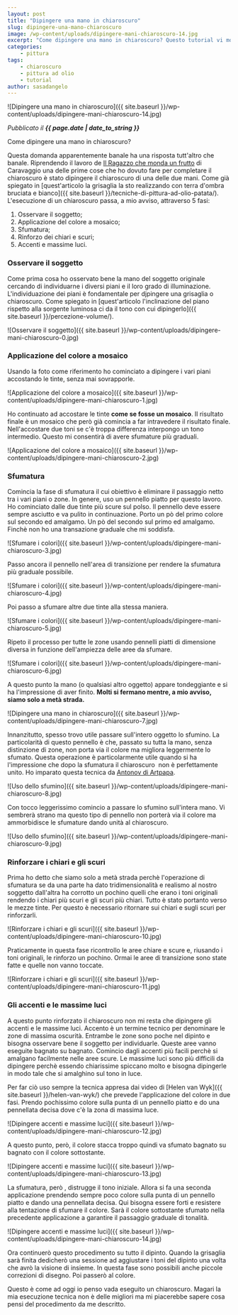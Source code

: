 ```yaml
---
layout: post
title: "Dipingere una mano in chiaroscuro"
slug: dipingere-una-mano-chiaroscuro
image: /wp-content/uploads/dipingere-mani-chiaroscuro-14.jpg
excerpt: "Come dipingere una mano in chiaroscuro? Questo tutorial vi mostra passo dopo masso come dipingere una mano in chiaroscuro usando i colori ad olio."
categories:
    - pittura
tags:
    - chiaroscuro
    - pittura ad olio
    - tutorial
author: sasadangelo
---
```


![Dipingere una mano in chiaroscuro]({{ site.baseurl }}/wp-content/uploads/dipingere-mani-chiaroscuro-14.jpg)

_Pubblicato il **{{ page.date | date_to_string }}**_

Come dipingere una mano in chiaroscuro?

Questa domanda apparentemente banale ha una risposta tutt'altro che banale. Riprendendo il lavoro de [Il Ragazzo che monda un frutto](https://it.wikipedia.org/wiki/Ragazzo_che_monda_un_frutto) di Caravaggio una delle prime cose che ho dovuto fare per completare il chiaroscuro è stato dipingere il chiaroscuro di una delle due mani. Come già spiegato in [quest'articolo la grisaglia la sto realizzando con terra d'ombra bruciata e bianco]({{ site.baseurl }}/tecniche-di-pittura-ad-olio-patata/). L'esecuzione di un chiaroscuro passa, a mio avviso, attraverso 5 fasi:

1. Osservare il soggetto;
2. Applicazione del colore a mosaico;
3. Sfumatura;
4. Rinforzo dei chiari e scuri;
5. Accenti e massime luci.

### Osservare il soggetto

Come prima cosa ho osservato bene la mano del soggetto originale cercando di individuarne i diversi piani e il loro grado di illuminazione. L'individuazione dei piani è fondamentale per djpingere una grisaglia o chiaroscuro. Come spiegato in [quest'articolo l'inclinazione del piano rispetto alla sorgente luminosa ci da il tono con cui dipingerlo]({{ site.baseurl }}/percezione-volume/).

![Osservare il soggetto]({{ site.baseurl }}/wp-content/uploads/dipingere-mani-chiaroscuro-0.jpg)

### Applicazione del colore a mosaico

Usando la foto come riferimento ho cominciato a dipingere i vari piani accostando le tinte, senza mai sovrapporle.

![Applicazione del colore a mosaico]({{ site.baseurl }}/wp-content/uploads/dipingere-mani-chiaroscuro-1.jpg)

Ho continuato ad accostare le tinte **come se fosse un mosaico**. Il risultato finale è un mosaico che però già comincia a far intravedere il risultato finale. Nell'accostare due toni se c'è troppa differenza interpongo un tono intermedio. Questo mi consentirà di avere sfumature più graduali.

![Applicazione del colore a mosaico]({{ site.baseurl }}/wp-content/uploads/dipingere-mani-chiaroscuro-2.jpg)

### Sfumatura

Comincia la fase di sfumatura il cui obiettivo è eliminare il passaggio netto tra i vari piani o zone. In genere, uso un pennello piatto per questo lavoro. Ho cominciato dalle due tinte più scure sul polso. Il pennello deve essere sempre asciutto e va pulito in continuazione. Porto un pò del primo colore sul secondo ed amalgamo. Un pò del secondo sul primo ed amalgamo. Finchè non ho una transazione graduale che mi soddisfa.

![Sfumare i colori]({{ site.baseurl }}/wp-content/uploads/dipingere-mani-chiaroscuro-3.jpg)

Passo ancora il pennello nell'area di transizione per rendere la sfumatura più graduale possibile.

![Sfumare i colori]({{ site.baseurl }}/wp-content/uploads/dipingere-mani-chiaroscuro-4.jpg)

Poi passo a sfumare altre due tinte alla stessa maniera.

![Sfumare i colori]({{ site.baseurl }}/wp-content/uploads/dipingere-mani-chiaroscuro-5.jpg)

Ripeto il processo per tutte le zone usando pennelli piatti di dimensione diversa in funzione dell'ampiezza delle aree da sfumare.

![Sfumare i colori]({{ site.baseurl }}/wp-content/uploads/dipingere-mani-chiaroscuro-6.jpg)

A questo punto la mano (o qualsiasi altro oggetto) appare tondeggiante e si ha l'impressione di aver finito. **Molti si fermano mentre, a mio avviso, siamo solo a metà strada.**

![Dipingere una mano in chiaroscuro]({{ site.baseurl }}/wp-content/uploads/dipingere-mani-chiaroscuro-7.jpg)

Innanzitutto, spesso trovo utile passare sull'intero oggetto lo sfumino. La particolarità di questo pennello è che, passato su tutta la mano, senza distinzione di zone, non porta via il colore ma migliora leggermente lo sfumato. Questa operazione è particolarmente utile quando si ha l'impressione che dopo la sfumatura il chiaroscuro  non è perfettamente unito. Ho imparato questa tecnica da [Antonov di Artpapa](https://www.artpapa.com/).

![Uso dello sfumino]({{ site.baseurl }}/wp-content/uploads/dipingere-mani-chiaroscuro-8.jpg)

Con tocco leggerissimo comincio a passare lo sfumino sull'intera mano. Vi sembrerà strano ma questo tipo di pennello non porterà via il colore ma ammorbidisce le sfumature dando unità al chiaroscuro.

![Uso dello sfumino]({{ site.baseurl }}/wp-content/uploads/dipingere-mani-chiaroscuro-9.jpg)

### Rinforzare i chiari e gli scuri

Prima ho detto che siamo solo a metà strada perchè l'operazione di sfumatura se da una parte ha dato tridimensionalità e realismo al nostro soggetto dall'altra ha corrotto un pochino quelli che erano i toni originali rendendo i chiari più scuri e gli scuri più chiari. Tutto è stato portanto verso le mezze tinte. Per questo è necessario ritornare sui chiari e sugli scuri per rinforzarli.

![Rinforzare i chiari e gli scuri]({{ site.baseurl }}/wp-content/uploads/dipingere-mani-chiaroscuro-10.jpg)

Praticamente in questa fase ricontrollo le aree chiare e scure e, riusando i toni originali, le rinforzo un pochino. Ormai le aree di transizione sono state fatte e quelle non vanno toccate.

![Rinforzare i chiari e gli scuri]({{ site.baseurl }}/wp-content/uploads/dipingere-mani-chiaroscuro-11.jpg)

### Gli accenti e le massime luci

A questo punto rinforzato il chiaroscuro non mi resta che dipingere gli accenti e le massime luci. Accento è un termine tecnico per denominare le zone di massima oscurità. Entrambe le zone sono poche nel dipinto e bisogna osservare bene il soggetto per individuarle. Queste aree vanno eseguite bagnato su bagnato. Comincio dagli accenti più facili perchè si amalgano facilmente nelle aree scure. Le massime luci sono più difficili da dipingere perchè essendo chiarissime spiccano molto e bisogna dipingerle in modo tale che si amalghino sul tono in luce.

Per far ciò uso sempre la tecnica appresa dai video di [Helen van Wyk]({{ site.baseurl }}/helen-van-wyk/) che prevede l'applicazione del colore in due fasi. Prendo pochissimo colore sulla punta di un pennello piatto e do una pennellata decisa dove c'è la zona di massima luce.

![Dipingere accenti e massime luci]({{ site.baseurl }}/wp-content/uploads/dipingere-mani-chiaroscuro-12.jpg)

A questo punto, però, il colore stacca troppo quindi va sfumato bagnato su bagnato con il colore sottostante.

![Dipingere accenti e massime luci]({{ site.baseurl }}/wp-content/uploads/dipingere-mani-chiaroscuro-13.jpg)

La sfumatura, però , distrugge il tono iniziale. Allora si fa una seconda applicazione prendendo sempre poco colore sulla punta di un pennello piatto e dando una pennellata decisa. Qui bisogna essere forti e resistere alla tentazione di sfumare il colore. Sarà il colore sottostante sfumato nella precedente applicazione a garantire il passaggio graduale di tonalità.

![Dipingere accenti e massime luci]({{ site.baseurl }}/wp-content/uploads/dipingere-mani-chiaroscuro-14.jpg)

Ora continuerò questo procedimento su tutto il dipinto. Quando la grisaglia sarà finita dedicherò una sessione ad aggiustare i toni del dipinto una volta che avrò la visione di insieme. In questa fase sono possibili anche piccole correzioni di disegno. Poi passerò al colore.

Questo è come ad oggi io penso vada eseguito un chiaroscuro. Magari la mia esecuzione tecnica non è delle migliori ma mi piacerebbe sapere cosa pensi del procedimento da me descritto.
